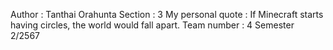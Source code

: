 Author : Tanthai Orahunta
Section : 3
My personal quote : If Minecraft starts having circles, the world would fall apart. 
Team number : 4
Semester 2/2567
